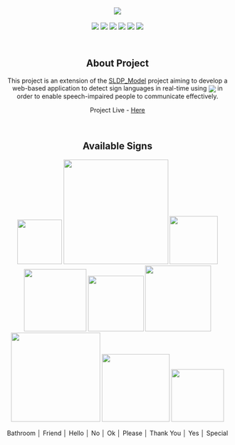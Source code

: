 <h2 align="center"><img src="https://github.com/itsvaibhavmishra/SLDP/blob/main/Imgs/SLDP.png"></h2>

<p align="center">
  <img src="https://img.shields.io/badge/-HTML5-E34F26?style=flat-square&logo=html5&logoColor=white"/>
  <img src="https://img.shields.io/badge/-CSS3-1572B6?style=flat-square&logo=css3"/>
  <img src="https://img.shields.io/badge/-TailwindCSS-563D7C?style=flat-square&logo=bootstrap"/>
  <img src="https://img.shields.io/badge/-JavaScript-black?style=flat-square&logo=javascript"/>
  <img src="https://img.shields.io/badge/-Nodejs-black?style=flat-square&logo=Node.js"/>
  <img src="https://img.shields.io/badge/-React-black?style=flat-square&logo=react"/>
</p><br>

<h2 align="center">About Project</h2>

<p align="center">
  This project is an extension of the <a href="https://github.com/itsvaibhavmishra/SLDP-MODEL">SLDP_Model</a> project aiming to develop a web-based application to
  detect sign languages in real-time using <img align="center" src="https://img.shields.io/badge/tensorflowjs-3.18.0-orange?style=flat-square&logo=html5&logoColor=white"/> in order to enable speech-impaired people to communicate effectively.
</p>

<p align="center">Project Live - <a href="https://sldp.netlify.app">Here</a></p><br>

<h2 align="center">Available Signs</h2>

<p align="center">
  <img src="https://github.com/itsvaibhavmishra/SLDP/blob/main/Imgs/Bathroom.png" width="100"/>
  <img src="https://github.com/itsvaibhavmishra/SLDP/blob/main/Imgs/Friend.png" width="235"/>
  <img src="https://github.com/itsvaibhavmishra/SLDP/blob/main/Imgs/Hello.png" width="108"/>
  <img src="https://github.com/itsvaibhavmishra/SLDP/blob/main/Imgs/No.png" width="140"/>
  <img src="https://github.com/itsvaibhavmishra/SLDP/blob/main/Imgs/Ok.png" width="125"/>
  <img src="https://github.com/itsvaibhavmishra/SLDP/blob/main/Imgs/Please.png" width="148"/>
  <img src="https://github.com/itsvaibhavmishra/SLDP/blob/main/Imgs/Thank You.png" width="200"/>
  <img src="https://github.com/itsvaibhavmishra/SLDP/blob/main/Imgs/Yes.png" width="152"/>
  <img src="https://github.com/itsvaibhavmishra/SLDP/blob/main/Imgs/Taijutsu.png" width="118"/>
</p>

<p align="center">Bathroom │ Friend │ Hello	│ No │ Ok	│ Please │ Thank You │ Yes │ Special </p><br>
